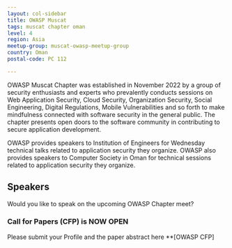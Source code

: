 ```yaml
---
layout: col-sidebar
title: OWASP Muscat
tags: muscat chapter oman
level: 4
region: Asia
meetup-group: muscat-owasp-meetup-group
country: Oman
postal-code: PC 112

---
```



OWASP Muscat Chapter was established in November 2022 by a group of security enthusiasts and experts who prevalently conducts sessions on Web Application Security, Cloud Security, Organization Security, Social Engineering, Digital Regulations, Mobile Vulnerabilities and so forth to make mindfulness connected with software security in the general public. The chapter presents open doors to the software community in contributing to secure application development.

OWASP provides speakers to Institution of Engineers for Wednesday technical talks related to application security they organize. OWASP also provides speakers to Computer Society in Oman for technical sessions related to application security they organize.

## Speakers

Would you like to speak on the upcoming OWASP Chapter meet?

### Call for Papers (CFP) is NOW OPEN

Please submit your Profile and the paper abstract here **[OWASP CFP]
